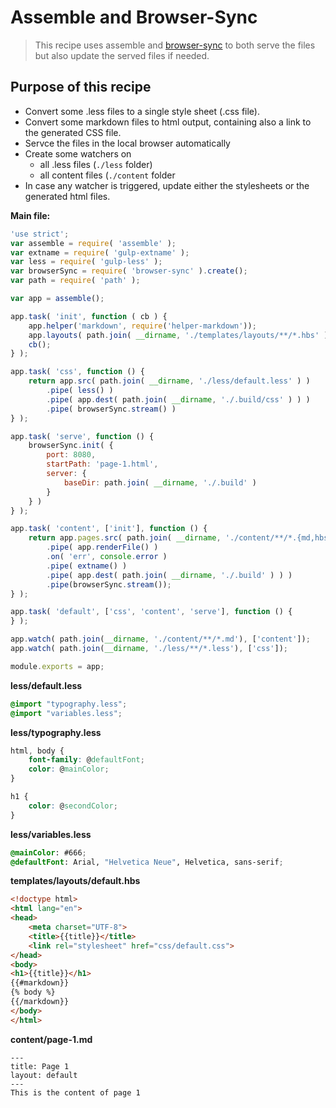 # Assemble and Browser-Sync

> This recipe uses assemble and [browser-sync](https://www.browsersync.io/) to both serve the files but also update the served files if needed.

## Purpose of this recipe
- Convert some .less files to a single style sheet (.css file).
- Convert some markdown files to html output, containing also a link to the generated CSS file.
- Servce the files in the local browser automatically
- Create some watchers on
	- all .less files (`./less` folder)
	- all content files (`./content` folder
- In case any watcher is triggered, update either the stylesheets or the generated html files.

**Main file:**
```js
'use strict';
var assemble = require( 'assemble' );
var extname = require( 'gulp-extname' );
var less = require( 'gulp-less' );
var browserSync = require( 'browser-sync' ).create();
var path = require( 'path' );

var app = assemble();

app.task( 'init', function ( cb ) {
	app.helper('markdown', require('helper-markdown'));
	app.layouts( path.join( __dirname, './templates/layouts/**/*.hbs' ) );
	cb();
} );

app.task( 'css', function () {
	return app.src( path.join( __dirname, './less/default.less' ) )
		.pipe( less() )
		.pipe( app.dest( path.join( __dirname, './.build/css' ) ) )
		.pipe( browserSync.stream() )
} );

app.task( 'serve', function () {
	browserSync.init( {
		port: 8080,
		startPath: 'page-1.html',
		server: {
			baseDir: path.join( __dirname, './.build' )
		}
	} )
} );

app.task( 'content', ['init'], function () {
	return app.pages.src( path.join( __dirname, './content/**/*.{md,hbs}' ) )
		.pipe( app.renderFile() )
		.on( 'err', console.error )
		.pipe( extname() )
		.pipe( app.dest( path.join( __dirname, './.build' ) ) )
		.pipe(browserSync.stream());
} );

app.task( 'default', ['css', 'content', 'serve'], function () {
} );

app.watch( path.join(__dirname, './content/**/*.md'), ['content']);
app.watch( path.join(__dirname, './less/**/*.less'), ['css']);

module.exports = app;
```

**less/default.less**
```css
@import "typography.less";
@import "variables.less";
```

**less/typography.less**
```css
html, body {
	font-family: @defaultFont;
	color: @mainColor;
}

h1 {
	color: @secondColor;
}
```

**less/variables.less**
```css
@mainColor: #666;
@defaultFont: Arial, "Helvetica Neue", Helvetica, sans-serif;
```

**templates/layouts/default.hbs**
```html
<!doctype html>
<html lang="en">
<head>
	<meta charset="UTF-8">
	<title>{{title}}</title>
	<link rel="stylesheet" href="css/default.css">
</head>
<body>
<h1>{{title}}</h1>
{{#markdown}}
{% body %}
{{/markdown}}
</body>
</html>
```

**content/page-1.md**
```
---
title: Page 1
layout: default
---
This is the content of page 1
```
